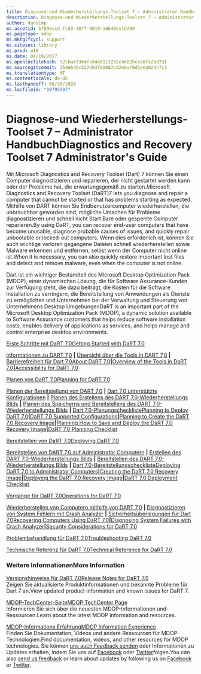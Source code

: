 ```yaml
---
title: Diagnose-und Wiederherstellungs-Toolset 7 – Administrator Handbuch
description: Diagnose-und Wiederherstellungs-Toolset 7 – Administrator Handbuch
author: dansimp
ms.assetid: bf89eccd-fc03-48ff-9019-a8640e11dd99
ms.pagetype: mdop
ms.mktglfcycl: support
ms.sitesec: library
ms.prod: w10
ms.date: 04/19/2017
ms.openlocfilehash: 92cba6f364fc04e0113232c4682bcee8fe2bd73f
ms.sourcegitcommit: 354664bc527d93f80687cd2eba70d1eea024c7c3
ms.translationtype: MT
ms.contentlocale: de-DE
ms.lasthandoff: 06/26/2020
ms.locfileid: "10795597"
---
```

# <span data-ttu-id="c9678-103">Diagnose-und Wiederherstellungs-Toolset 7 – Administrator Handbuch</span><span class="sxs-lookup"><span data-stu-id="c9678-103">Diagnostics and Recovery Toolset 7 Administrator's Guide</span></span>


<span data-ttu-id="c9678-104">Mit Microsoft Diagnostics and Recovery Toolset (Dart) 7 können Sie einen Computer diagnostizieren und reparieren, der nicht gestartet werden kann oder der Probleme hat, die erwartungsgemäß zu starten.</span><span class="sxs-lookup"><span data-stu-id="c9678-104">Microsoft Diagnostics and Recovery Toolset (DaRT)7 lets you diagnose and repair a computer that cannot be started or that has problems starting as expected.</span></span> <span data-ttu-id="c9678-105">Mithilfe von DART können Sie Endbenutzercomputer wiederherstellen, die unbrauchbar geworden sind, mögliche Ursachen für Probleme diagnostizieren und schnell nicht Start Bare oder gesperrte Computer reparieren.</span><span class="sxs-lookup"><span data-stu-id="c9678-105">By using DaRT, you can recover end-user computers that have become unusable, diagnose probable causes of issues, and quickly repair unbootable or locked-out computers.</span></span> <span data-ttu-id="c9678-106">Wenn dies erforderlich ist, können Sie auch wichtige verloren gegangene Dateien schnell wiederherstellen sowie Malware erkennen und entfernen, selbst wenn der Computer nicht online ist.</span><span class="sxs-lookup"><span data-stu-id="c9678-106">When it is necessary, you can also quickly restore important lost files and detect and remove malware, even when the computer is not online.</span></span>

<span data-ttu-id="c9678-107">Dart ist ein wichtiger Bestandteil des Microsoft Desktop Optimization Pack (MDOP), einer dynamischen Lösung, die für Software Assurance-Kunden zur Verfügung steht, die dazu beiträgt, die Kosten für die Software Installation zu verringern, die Bereitstellung von Anwendungen als Dienste zu ermöglichen und Unternehmen bei der Verwaltung und Steuerung von Unternehmens Desktop Umgebungen</span><span class="sxs-lookup"><span data-stu-id="c9678-107">DaRT is an important part of the Microsoft Desktop Optimization Pack (MDOP), a dynamic solution available to Software Assurance customers that helps reduce software installation costs, enables delivery of applications as services, and helps manage and control enterprise desktop environments.</span></span>

<a href="" id="getting-started-with-dart-7-0"></a>[<span data-ttu-id="c9678-108">Erste Schritte mit DaRT 7.0</span><span class="sxs-lookup"><span data-stu-id="c9678-108">Getting Started with DaRT 7.0</span></span>](getting-started-with-dart-70-new-ia.md)  

<span data-ttu-id="c9678-109">[Informationen zu DART 7,0](about-dart-70-new-ia.md) **|** [Übersicht über die Tools in DART 7,0](overview-of-the-tools-in-dart-70-new-ia.md) **|** [Barrierefreiheit für Dart 7,0](accessibility-for-dart-70.md)</span><span class="sxs-lookup"><span data-stu-id="c9678-109">[About DaRT 7.0](about-dart-70-new-ia.md)**|**[Overview of the Tools in DaRT 7.0](overview-of-the-tools-in-dart-70-new-ia.md)**|**[Accessibility for DaRT 7.0](accessibility-for-dart-70.md)</span></span>

<a href="" id="planning-for-dart-7-0"></a>[<span data-ttu-id="c9678-110">Planen von DaRT 7.0</span><span class="sxs-lookup"><span data-stu-id="c9678-110">Planning for DaRT 7.0</span></span>](planning-for-dart-70-new-ia.md)  

<span data-ttu-id="c9678-111">[Planen der Bereitstellung von DART 7,0](planning-to-deploy-dart-70.md) **|** [Dart 7,0 unterstützte Konfigurationen](dart-70-supported-configurations-dart-7.md) **|** [Planen des Erstellens des DART 7,0-Wiederherstellungs Bilds](planning-to-create-the-dart-70-recovery-image.md) **|** [Planen des Speicherns und Bereitstellens des DART 7,0-Wiederherstellungs Bilds](planning-how-to-save-and-deploy-the-dart-70-recovery-image.md) **|** [Dart 7,0-Planungscheckliste](dart-70-planning-checklist-dart-7.md)</span><span class="sxs-lookup"><span data-stu-id="c9678-111">[Planning to Deploy DaRT 7.0](planning-to-deploy-dart-70.md)**|**[DaRT 7.0 Supported Configurations](dart-70-supported-configurations-dart-7.md)**|**[Planning to Create the DaRT 7.0 Recovery Image](planning-to-create-the-dart-70-recovery-image.md)**|**[Planning How to Save and Deploy the DaRT 7.0 Recovery Image](planning-how-to-save-and-deploy-the-dart-70-recovery-image.md)**|**[DaRT 7.0 Planning Checklist](dart-70-planning-checklist-dart-7.md)</span></span>

<a href="" id="deploying-dart-7-0"></a>[<span data-ttu-id="c9678-112">Bereitstellen von DaRT 7.0</span><span class="sxs-lookup"><span data-stu-id="c9678-112">Deploying DaRT 7.0</span></span>](deploying-dart-70-new-ia.md)  

<span data-ttu-id="c9678-113">[Bereitstellen von DART 7,0 auf Administrator Computern](deploying-dart-70-to-administrator-computers-dart-7.md) **|** [Erstellen des DART 7,0-Wiederherstellungs Bilds](creating-the-dart-70-recovery-image-dart-7.md) **|** [Bereitstellen des DART 7,0-Wiederherstellungs Bilds](deploying-the-dart-70-recovery-image-dart-7.md) **|** [Dart 7,0-Bereitstellungscheckliste](dart-70-deployment-checklist-dart-7.md)</span><span class="sxs-lookup"><span data-stu-id="c9678-113">[Deploying DaRT 7.0 to Administrator Computers](deploying-dart-70-to-administrator-computers-dart-7.md)**|**[Creating the DaRT 7.0 Recovery Image](creating-the-dart-70-recovery-image-dart-7.md)**|**[Deploying the DaRT 7.0 Recovery Image](deploying-the-dart-70-recovery-image-dart-7.md)**|**[DaRT 7.0 Deployment Checklist](dart-70-deployment-checklist-dart-7.md)</span></span>

<a href="" id="operations-for-dart-7-0"></a>[<span data-ttu-id="c9678-114">Vorgänge für DaRT 7.0</span><span class="sxs-lookup"><span data-stu-id="c9678-114">Operations for DaRT 7.0</span></span>](operations-for-dart-70-new-ia.md)  

<span data-ttu-id="c9678-115">[Wiederherstellen von Computern mithilfe von DART 7,0](recovering-computers-using-dart-70-dart-7.md) **|** [Diagnostizieren von System Fehlern mit Crash Analyzer](diagnosing-system-failures-with-crash-analyzer--dart-7.md) **|** [Sicherheitsüberlegungen für Dart 7,0](security-considerations-for-dart-70-dart-7.md)</span><span class="sxs-lookup"><span data-stu-id="c9678-115">[Recovering Computers Using DaRT 7.0](recovering-computers-using-dart-70-dart-7.md)**|**[Diagnosing System Failures with Crash Analyzer](diagnosing-system-failures-with-crash-analyzer--dart-7.md)**|**[Security Considerations for DaRT 7.0](security-considerations-for-dart-70-dart-7.md)</span></span>

<a href="" id="troubleshooting-dart-7-0"></a>[<span data-ttu-id="c9678-116">Problembehandlung für DaRT 7.0</span><span class="sxs-lookup"><span data-stu-id="c9678-116">Troubleshooting DaRT 7.0</span></span>](troubleshooting-dart-70-new-ia.md)  

<a href="" id="technical-reference-for-dart-7-0"></a>[<span data-ttu-id="c9678-117">Technische Referenz für DaRT 7.0</span><span class="sxs-lookup"><span data-stu-id="c9678-117">Technical Reference for DaRT 7.0</span></span>](technical-reference-for-dart-70-new-ia.md)  

### <span data-ttu-id="c9678-118">Weitere Informationen</span><span class="sxs-lookup"><span data-stu-id="c9678-118">More Information</span></span>

<a href="" id="release-notes-for-dart-7-0"></a>[<span data-ttu-id="c9678-119">Versionshinweise für DaRT 7.0</span><span class="sxs-lookup"><span data-stu-id="c9678-119">Release Notes for DaRT 7.0</span></span>](release-notes-for-dart-70-new-ia.md)  
<span data-ttu-id="c9678-120">Zeigen Sie aktualisierte Produktinformationen und bekannte Probleme für Dart 7 an.</span><span class="sxs-lookup"><span data-stu-id="c9678-120">View updated product information and known issues for DaRT 7.</span></span>

<a href="" id="mdop-techcenter-page"></a>[<span data-ttu-id="c9678-121">MDOP-TechCenter-Seite</span><span class="sxs-lookup"><span data-stu-id="c9678-121">MDOP TechCenter Page</span></span>](https://go.microsoft.com/fwlink/p/?LinkId=225286)  
<span data-ttu-id="c9678-122">Informieren Sie sich über die neuesten MDOP-Informationen und-Ressourcen.</span><span class="sxs-lookup"><span data-stu-id="c9678-122">Learn about the latest MDOP information and resources.</span></span>

<a href="" id="mdop-information-experience"></a>[<span data-ttu-id="c9678-123">MDOP-Informations Erfahrung</span><span class="sxs-lookup"><span data-stu-id="c9678-123">MDOP Information Experience</span></span>](https://go.microsoft.com/fwlink/p/?LinkId=236032)  
<span data-ttu-id="c9678-124">Finden Sie Dokumentation, Videos und andere Ressourcen für MDOP-Technologien.</span><span class="sxs-lookup"><span data-stu-id="c9678-124">Find documentation, videos, and other resources for MDOP technologies.</span></span> <span data-ttu-id="c9678-125">Sie können [uns auch Feedback senden](mailto:MDOPDocs@microsoft.com) oder Informationen zu Updates erhalten, indem Sie uns auf [Facebook](https://go.microsoft.com/fwlink/p/?LinkId=242445) oder [Twitter](https://go.microsoft.com/fwlink/p/?LinkId=242447)folgen.</span><span class="sxs-lookup"><span data-stu-id="c9678-125">You can also [send us feedback](mailto:MDOPDocs@microsoft.com) or learn about updates by following us on [Facebook](https://go.microsoft.com/fwlink/p/?LinkId=242445) or [Twitter](https://go.microsoft.com/fwlink/p/?LinkId=242447).</span></span>

 

 





